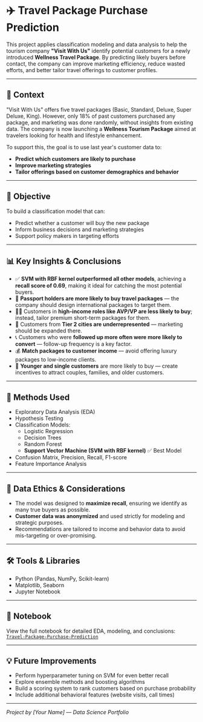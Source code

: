 # ✈️ Travel Package Purchase Prediction

This project applies classification modeling and data analysis to help the tourism company **"Visit With Us"** identify potential customers for a newly introduced **Wellness Travel Package**. By predicting likely buyers before contact, the company can improve marketing efficiency, reduce wasted efforts, and better tailor travel offerings to customer profiles.

---

## 🧠 Context

"Visit With Us" offers five travel packages (Basic, Standard, Deluxe, Super Deluxe, King). However, only 18% of past customers purchased any package, and marketing was done randomly, without insights from existing data. The company is now launching a **Wellness Tourism Package** aimed at travelers looking for health and lifestyle enhancement.

To support this, the goal is to use last year's customer data to:
- **Predict which customers are likely to purchase**
- **Improve marketing strategies**
- **Tailor offerings based on customer demographics and behavior**

---

## 🎯 Objective

To build a classification model that can:
- Predict whether a customer will buy the new package
- Inform business decisions and marketing strategies
- Support policy makers in targeting efforts

---

## 📊 Key Insights & Conclusions

- ✅ **SVM with RBF kernel outperformed all other models**, achieving a **recall score of 0.69**, making it ideal for catching the most potential buyers.
- 🔑 **Passport holders are more likely to buy travel packages** — the company should design international packages to target them.
- 🧑‍💼 Customers in **high-income roles like AVP/VP are less likely to buy**; instead, tailor premium short-term packages for them.
- 🌆 Customers from **Tier 2 cities are underrepresented** — marketing should be expanded there.
- 📞 Customers who were **followed up more often were more likely to convert** — follow-up frequency is a key factor.
- 💰 **Match packages to customer income** — avoid offering luxury packages to low-income clients.
- 👥 **Younger and single customers** are more likely to buy — create incentives to attract couples, families, and older customers.

---

## 🧪 Methods Used

- Exploratory Data Analysis (EDA)
- Hypothesis Testing
- Classification Models:
  - Logistic Regression
  - Decision Trees
  - Random Forest
  - **Support Vector Machine (SVM with RBF kernel)** ✅ Best Model
- Confusion Matrix, Precision, Recall, F1-score
- Feature Importance Analysis

---

## 🧭 Data Ethics & Considerations

- The model was designed to **maximize recall**, ensuring we identify as many true buyers as possible.
- **Customer data was anonymized** and used strictly for modeling and strategic purposes.
- Recommendations are tailored to income and behavior data to avoid mis-targeting or over-promising.

---

## 🛠️ Tools & Libraries

- Python (Pandas, NumPy, Scikit-learn)
- Matplotlib, Seaborn
- Jupyter Notebook

---


## 📎 Notebook

View the full notebook for detailed EDA, modeling, and conclusions:  
[`Travel-Package-Purchase-Prediction`](Travel-Package-Purchase-Prediction)

---

## 💡 Future Improvements

- Perform hyperparameter tuning on SVM for even better recall
- Explore ensemble methods and boosting algorithms
- Build a scoring system to rank customers based on purchase probability
- Include additional behavioral features (website visits, call times)

---

*Project by [Your Name] — Data Science Portfolio*

